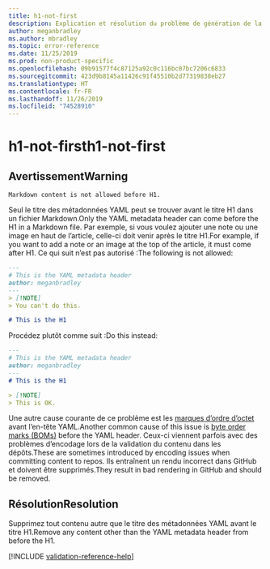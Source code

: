 ```yaml
---
title: h1-not-first
description: Explication et résolution du problème de génération de la documentation h1-not-first
author: meganbradley
ms.author: mbradley
ms.topic: error-reference
ms.date: 11/25/2019
ms.prod: non-product-specific
ms.openlocfilehash: 09b91577f4c87125a92c0c116bc07bc7206c6833
ms.sourcegitcommit: 423d9b8145a11426c91f45510b2d77319838eb27
ms.translationtype: HT
ms.contentlocale: fr-FR
ms.lasthandoff: 11/26/2019
ms.locfileid: "74528910"
---
```

# <a name="h1-not-first"></a><span data-ttu-id="99d1c-103">h1-not-first</span><span class="sxs-lookup"><span data-stu-id="99d1c-103">h1-not-first</span></span>

## <a name="warning"></a><span data-ttu-id="99d1c-104">Avertissement</span><span class="sxs-lookup"><span data-stu-id="99d1c-104">Warning</span></span>

`Markdown content is not allowed before H1.`

<span data-ttu-id="99d1c-105">Seul le titre des métadonnées YAML peut se trouver avant le titre H1 dans un fichier Markdown.</span><span class="sxs-lookup"><span data-stu-id="99d1c-105">Only the YAML metadata header can come before the H1 in a Markdown file.</span></span> <span data-ttu-id="99d1c-106">Par exemple, si vous voulez ajouter une note ou une image en haut de l’article, celle-ci doit venir après le titre H1.</span><span class="sxs-lookup"><span data-stu-id="99d1c-106">For example, if you want to add a note or an image at the top of the article, it must come after H1.</span></span> <span data-ttu-id="99d1c-107">Ce qui suit n’est pas autorisé :</span><span class="sxs-lookup"><span data-stu-id="99d1c-107">The following is not allowed:</span></span>

```markdown
---
# This is the YAML metadata header
author: meganbradley
---
> [!NOTE]
> You can't do this.

# This is the H1
```

<span data-ttu-id="99d1c-108">Procédez plutôt comme suit :</span><span class="sxs-lookup"><span data-stu-id="99d1c-108">Do this instead:</span></span>

```markdown
---
# This is the YAML metadata header
author: meganbradley
---
# This is the H1

> [!NOTE]
> This is OK.
```

<span data-ttu-id="99d1c-109">Une autre cause courante de ce problème est les [marques d’ordre d’octet](http://www.websina.com/bugzero/kb/unicode-bom.html) avant l’en-tête YAML.</span><span class="sxs-lookup"><span data-stu-id="99d1c-109">Another common cause of this issue is [byte order marks (BOMs)](http://www.websina.com/bugzero/kb/unicode-bom.html) before the YAML header.</span></span> <span data-ttu-id="99d1c-110">Ceux-ci viennent parfois avec des problèmes d’encodage lors de la validation du contenu dans les dépôts.</span><span class="sxs-lookup"><span data-stu-id="99d1c-110">These are sometimes introduced by encoding issues when committing content to repos.</span></span> <span data-ttu-id="99d1c-111">Ils entraînent un rendu incorrect dans GitHub et doivent être supprimés.</span><span class="sxs-lookup"><span data-stu-id="99d1c-111">They result in bad rendering in GitHub and should be removed.</span></span>

## <a name="resolution"></a><span data-ttu-id="99d1c-112">Résolution</span><span class="sxs-lookup"><span data-stu-id="99d1c-112">Resolution</span></span>

<span data-ttu-id="99d1c-113">Supprimez tout contenu autre que le titre des métadonnées YAML avant le titre H1.</span><span class="sxs-lookup"><span data-stu-id="99d1c-113">Remove any content other than the YAML metadata header from before the H1.</span></span>

<!--make sure to add this file to your includes folder and verify the path-->
[!INCLUDE [validation-reference-help](includes/validation-reference-help.md)]
